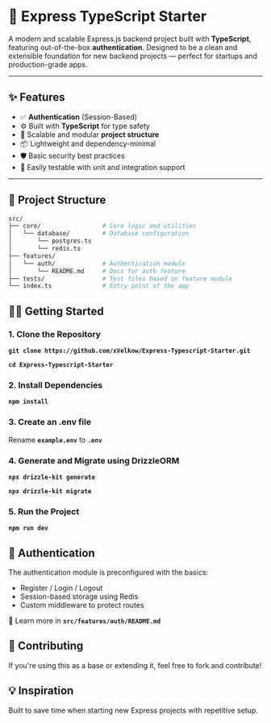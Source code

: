 # 🚀 Express TypeScript Starter

A modern and scalable Express.js backend project built with **TypeScript**, featuring out-of-the-box **authentication**. Designed to be a clean and extensible foundation for new backend projects — perfect for startups and production-grade apps.

---

## ✨ Features

- ✅ **Authentication** (Session-Based)
- ⚙️ Built with **TypeScript** for type safety
- 📁 Scalable and modular **project structure**
- 📦 Lightweight and dependency-minimal
- 🛡️ Basic security best practices
- 🧪 Easily testable with unit and integration support

---

## 📁 Project Structure

```bash
src/
├── core/                 # Core logic and utilities 
│   └── database/         # Database configuration
│       └── postgres.ts
│       └── redis.ts
├── features/
│   └── auth/             # Authentication module
│       └── README.md     # Docs for auth feature
├── tests/                # Test files based on feature module
└── index.ts              # Entry point of the app
```

## 🧑‍💻 Getting Started

### 1. **Clone the Repository**
**`git clone https://github.com/xVelkow/Express-Typescript-Starter.git`**

**`cd Express-Typescript-Starter`**

### 2. **Install Dependencies**
**`npm install`**

### 3. **Create an .env file**
Rename **`example.env`** to **`.env`**

### 4. **Generate and Migrate using DrizzleORM**
**`npx drizzle-kit generate`**

**`npx drizzle-kit migrate`**

### 5. **Run the Project**
**`npm run dev`**

## 🔐 Authentication

The authentication module is preconfigured with the basics:

- Register / Login / Logout
- Session-based storage using Redis
- Custom middleware to protect routes

📄 Learn more in **`src/features/auth/README.md`**

## 🤝 Contributing

If you're using this as a base or extending it, feel free to fork and contribute!

## 💡 Inspiration
Built to save time when starting new Express projects with repetitive setup.

